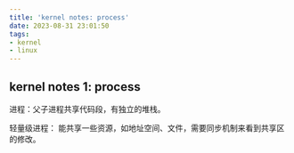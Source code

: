 ```yaml
---
title: 'kernel notes: process'
date: 2023-08-31 23:01:50
tags:
- kernel
- linux
---
```


## kernel notes 1: process

进程：父子进程共享代码段，有独立的堆栈。

轻量级进程： 能共享一些资源，如地址空间、文件，需要同步机制来看到共享区的修改。

